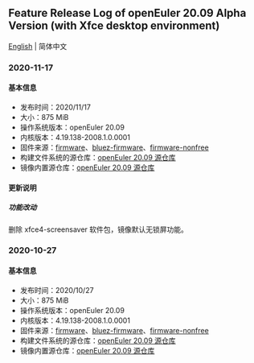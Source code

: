 ## Feature Release Log of openEuler 20.09 Alpha Version (with Xfce desktop environment)

[English](./changelog-20.09-desktop.en.md) | 简体中文

### 2020-11-17

#### 基本信息

- 发布时间：2020/11/17
- 大小：875 MiB
- 操作系统版本：openEuler 20.09
- 内核版本：4.19.138-2008.1.0.0001
- 固件来源：[firmware](https://github.com/raspberrypi/firmware)、[bluez-firmware](https://github.com/RPi-Distro/bluez-firmware)、[firmware-nonfree](https://github.com/RPi-Distro/firmware-nonfree)
- 构建文件系统的源仓库：[openEuler 20.09 源仓库](https://repo.openeuler.org/openEuler-20.09/)
- 镜像内置源仓库：[openEuler 20.09 源仓库](https://repo.openeuler.org/openEuler-20.09/)

#### 更新说明

##### 功能改动

删除 xfce4-screensaver 软件包，镜像默认无锁屏功能。

### 2020-10-27

#### 基本信息

- 发布时间：2020/10/27
- 大小：875 MiB
- 操作系统版本：openEuler 20.09
- 内核版本：4.19.138-2008.1.0.0001
- 固件来源：[firmware](https://github.com/raspberrypi/firmware)、[bluez-firmware](https://github.com/RPi-Distro/bluez-firmware)、[firmware-nonfree](https://github.com/RPi-Distro/firmware-nonfree)
- 构建文件系统的源仓库：[openEuler 20.09 源仓库](https://repo.openeuler.org/openEuler-20.09/)
- 镜像内置源仓库：[openEuler 20.09 源仓库](https://repo.openeuler.org/openEuler-20.09/)
